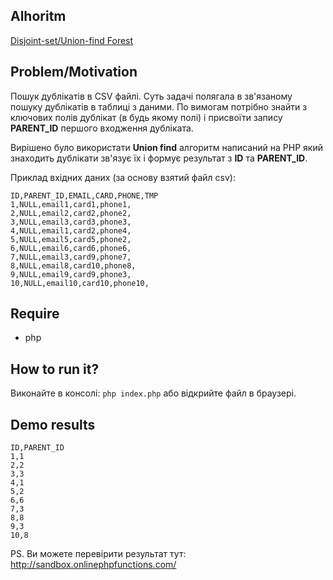 Alhoritm
--
[Disjoint-set/Union-find Forest](https://uk.wikipedia.org/wiki/%D0%A1%D0%B8%D1%81%D1%82%D0%B5%D0%BC%D0%B0_%D0%BD%D0%B5%D0%BF%D0%B5%D1%80%D0%B5%D1%82%D0%B8%D0%BD%D0%BD%D0%B8%D1%85_%D0%BC%D0%BD%D0%BE%D0%B6%D0%B8%D0%BD)

Problem/Motivation
--
Пошук дублікатів в CSV файлі. Суть задачі полягала в зв'язаному пошуку дублікатів в таблиці з даними. По вимогам потрібно знайти з ключових полів дублікат (в будь якому полі) і присвоїти запису **PARENT_ID** першого входження дубліката. 

Вирішено було використати **Union find** алгоритм написаний на PHP який знаходить дублікати зв'язує їх і формує результат з **ID** та **PARENT_ID**.

Приклад вхідних даних (за основу взятий файл csv):
```
ID,PARENT_ID,EMAIL,CARD,PHONE,TMP
1,NULL,email1,card1,phone1,
2,NULL,email2,card2,phone2,
3,NULL,email3,card3,phone3,
4,NULL,email1,card2,phone4,
5,NULL,email5,card5,phone2,
6,NULL,email6,card6,phone6,
7,NULL,email3,card9,phone7,
8,NULL,email8,card10,phone8,
9,NULL,email9,card9,phone3,     
10,NULL,email10,card10,phone10,
```

Require
--
- php

How to run it?
--
Виконайте в консолі: ``php index.php`` або відкрийте файл в браузері.

Demo results
--
```
ID,PARENT_ID
1,1
2,2
3,3
4,1
5,2
6,6
7,3
8,8
9,3
10,8
```
PS. Ви можете перевірити результат тут: http://sandbox.onlinephpfunctions.com/
